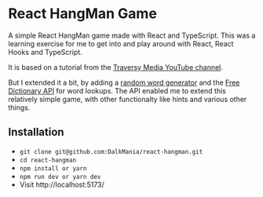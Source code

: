 # React HangMan Game

A simple React HangMan game made with React and TypeScript. This was a learning exercise for me to get into and
play around with React, React Hooks and TypeScript.

It is based on a tutorial from the [Traversy Media YouTube channel](https://www.youtube.com/c/TraversyMedia).

But I extended it a bit, by adding a [random word generator](https://www.npmjs.com/package/random-words) and the [Free Dictionary API](https://dictionaryapi.dev/) for word lookups. The API enabled me to extend this relatively simple game, with other functionalty like hints and various other things.

## Installation

- `git clone git@github.com:DalkMania/react-hangman.git`
- `cd react-hangman`
- `npm install or yarn`
- `npm run dev or yarn dev`
- Visit http://localhost:5173/
